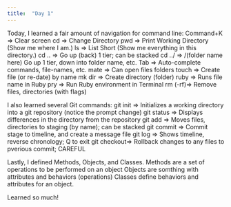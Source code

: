 ```yaml
---
title:  "Day 1"
---
```


Today, I learned a fair amount of navigation for command line:
  Command+K => Clear screen
  cd      => Change Directory
  pwd     => Print Working Directory (Show me where I am.)
  ls      => List Short (Show me everything in this directory.)
  cd ..   => Go up (back) 1 tier; can be stacked
  cd ../  => /(folder name here) Go up 1 tier, down into folder name, etc.
  Tab     => Auto-complete commands, file-names, etc.
  mate    => Can open files folders
  touch   => Create file (or re-date) by name
  mk dir  => Create directory (folder)
  ruby    => Runs file name in Ruby
  pry     => Run Ruby environment in Terminal
  rm (-rf)=> Remove files, directories (with flags)
  
I also learned several Git commands:
  git init    => Initializes a working directory into a git repository (notice the prompt change)
  git status  => Displays differences in the directory from the repository
  git add     => Moves files, directories to staging (by name); can be stacked
  git commit  => Commit stage to timeline, and create a message file
  git log     => Shows timeline, reverse chronology; Q to exit
  git checkout=> Rollback changes to any files to pverious commit; CAREFUL

Lastly, I defined Methods, Objects, and Classes.
Methods are a set of operations to be performed on an object
Objects are somthing with attributes and behaviors (operations)
Classes define behaviors and attributes for an object.

Learned so much!